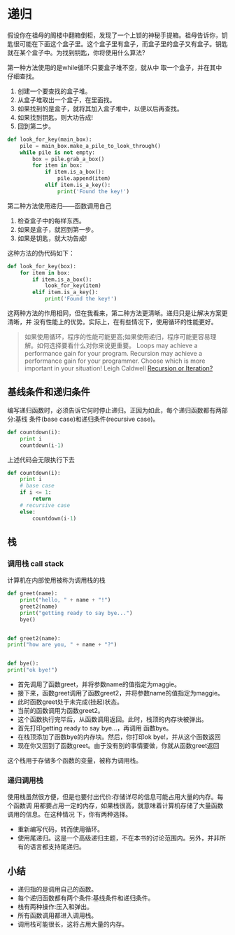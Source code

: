 # 递归

假设你在祖母的阁楼中翻箱倒柜，发现了一个上锁的神秘手提箱。祖母告诉你，钥匙很可能在下面这个盒子里。这个盒子里有盒子，而盒子里的盒子又有盒子。钥匙就在某个盒子中。为找到钥匙，你将使用什么算法?

第一种方法使用的是while循环:只要盒子堆不空，就从中 取一个盒子，并在其中仔细查找。

1. 创建一个要查找的盒子堆。
2. 从盒子堆取出一个盒子，在里面找。
3. 如果找到的是盒子，就将其加入盒子堆中，以便以后再查找。
4. 如果找到钥匙，则大功告成!
5. 回到第二步。

```python
def look_for_key(main_box):
    pile = main_box.make_a_pile_to_look_through()
    while pile is not empty:
        box = pile.grab_a_box()
        for item in box:
            if item.is_a_box():
                pile.append(item)
            elif item.is_a_key():
                print('Found the key!')
```

第二种方法使用递归——函数调用自己

1. 检查盒子中的每样东西。
2. 如果是盒子，就回到第一步。
3. 如果是钥匙，就大功告成!

这种方法的伪代码如下：

```python
def look_for_key(box):
    for item in box:
        if item.is_a_box():
            look_for_key(item)
        elif item.is_a_key():
            print('Found the key!')
```

这两种方法的作用相同，但在我看来，第二种方法更清晰。递归只是让解决方案更清晰，并 没有性能上的优势。实际上，在有些情况下，使用循环的性能更好。

> 如果使用循环，程序的性能可能更高;如果使用递归，程序可能更容易理解。如何选择要看什么对你来说更重要。
> Loops may achieve a performance gain for your program. Recursion may achieve a performance gain for your programmer. Choose which is more important in your situation! Leigh Caldwell [Recursion or Iteration?](https://stackoverflow.com/questions/72209/recursion-or-iteration/72694#72694)

## 基线条件和递归条件

编写递归函数时，必须告诉它何时停止递归。正因为如此，每个递归函数都有两部分:基线 条件(base case)和递归条件(recursive case)。

```python
def countdown(i):
    print i
    countdown(i-1)
```

上述代码会无限执行下去

```python
def countdown(i):
    print i
    # base case
    if i <= 1:
        return
    # recursive case
    else:
        countdown(i-1)
```

## 栈

### 调用栈 call stack

计算机在内部使用被称为调用栈的栈

```python
def greet(name):
    print("hello, " + name + "!")
    greet2(name)
    print("getting ready to say bye...")
    bye()


def greet2(name):
print("how are you, " + name + "?")


def bye():
print("ok bye!")
```

* 首先调用了函数greet，并将参数name的值指定为maggie。
* 接下来，函数greet调用了函数greet2，并将参数name的值指定为maggie。
* 此时函数greet处于未完成(挂起)状态。
* 当前的函数调用为函数greet2。
* 这个函数执行完毕后，从函数调用返回。此时，栈顶的内存块被弹出。
* 首先打印getting ready to say bye...，再调用 函数bye。
* 在栈顶添加了函数bye的内存块。然后，你打印ok bye!，并从这个函数返回
* 现在你又回到了函数greet。由于没有别的事情要做，你就从函数greet返回

这个栈用于存储多个函数的变量，被称为调用栈。

### 递归调用栈

使用栈虽然很方便，但是也要付出代价:存储详尽的信息可能占用大量的内存。每个函数调 用都要占用一定的内存，如果栈很高，就意味着计算机存储了大量函数调用的信息。在这种情况 下，你有两种选择。

* 重新编写代码，转而使用循环。
* 使用尾递归。这是一个高级递归主题，不在本书的讨论范围内。另外，并非所有的语言都支持尾递归。

## 小结

* 递归指的是调用自己的函数。
* 每个递归函数都有两个条件:基线条件和递归条件。
* 栈有两种操作:压入和弹出。
* 所有函数调用都进入调用栈。
* 调用栈可能很长，这将占用大量的内存。
